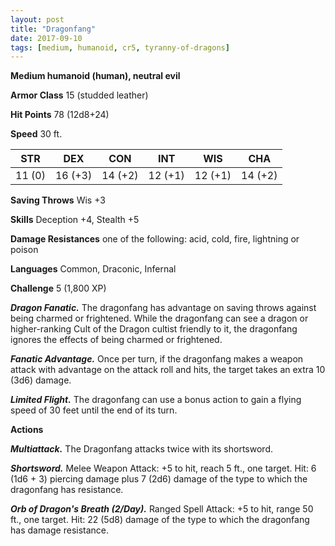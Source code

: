```yaml
---
layout: post
title: "Dragonfang"
date: 2017-09-10
tags: [medium, humanoid, cr5, tyranny-of-dragons]
---
```


**Medium humanoid (human), neutral evil**

**Armor Class** 15 (studded leather)

**Hit Points** 78 (12d8+24)

**Speed** 30 ft.

|   STR   |   DEX   |   CON   |   INT   |   WIS   |   CHA   |
|:-----:|:-----:|:-----:|:-----:|:-----:|:-----:|
| 11 (0) | 16 (+3) | 14 (+2) | 12 (+1) | 12 (+1) | 14 (+2) |

**Saving Throws** Wis +3

**Skills** Deception +4, Stealth +5

**Damage Resistances** one of the following: acid, cold, fire, lightning or poison

**Languages** Common, Draconic, Infernal

**Challenge** 5 (1,800 XP)

***Dragon Fanatic.*** The dragonfang has advantage on saving throws against being charmed or frightened. While the dragonfang can see a dragon or higher-ranking Cult of the Dragon cultist friendly to it, the dragonfang ignores the effects of being charmed or frightened.

***Fanatic Advantage.*** Once per turn, if the dragonfang makes a weapon attack with advantage on the attack roll and hits, the target takes an extra 10 (3d6) damage.

***Limited Flight.*** The dragonfang can use a bonus action to gain a flying speed of 30 feet until the end of its turn.

**Actions**

***Multiattack.*** The Dragonfang attacks twice with its shortsword.

***Shortsword.*** Melee Weapon Attack: +5 to hit, reach 5 ft., one target. Hit: 6 (1d6 + 3) piercing damage plus 7 (2d6) damage of the type to which the dragonfang has resistance.

***Orb of Dragon's Breath (2/Day).*** Ranged Spell Attack: +5 to hit, range 50 ft., one target. Hit: 22 (5d8) damage of the type to which the dragonfang has damage resistance.

